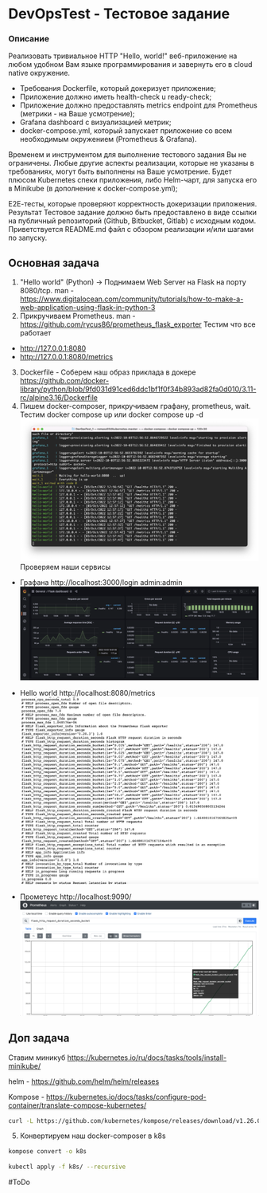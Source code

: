 # DevOpsTest - Тестовое задание 

### Описание 
Реализовать тривиальное HTTP "Hello, world!" веб-приложение на любом удобном Вам языке программирования и завернуть его в cloud native окружение.  
- Требования Dockerfile, который докеризует приложение; 
- Приложение должно иметь health-check u ready-check; 
- Приложение должно предоставлять metrics endpoint для Prometheus (метрики - на Ваше усмотрение); 
- Grafana dashboard с визуализацией метрик; 
- docker-compose.yml, который запускает приложение со всем необходимым окружением (Prometheus & Grafana).  

Временем и инструментом для выполнение тестового задания Вы не ограничены. Любые другие аспекты реализации, которые не указаны в требованиях, могут быть выполнены на Ваше усмотрение.  Будет плюсом Kubernetes спеки приложения, либо Helm-чарт, для запуска его в Minikube (в дополнение к docker-compose.yml); 

Е2Е-тесты, которые проверяют корректность докеризации приложения.  
Результат Тестовое задание должно быть предоставлено в виде ссылки на публичный репозиторий (Github, Bitbucket, Gitlab) с исходным кодом. 
Приветствуется README.md файл с обзором реализации и/или шагами по запуску. 

## Основная задача

1) "Hello world" (Python) -> Поднимаем Web Server на Flask на порту 8080/tcp.
man - https://www.digitalocean.com/community/tutorials/how-to-make-a-web-application-using-flask-in-python-3
2) Прикручиваем Prometheus.
man - https://github.com/rycus86/prometheus_flask_exporter
Тестим что все работает 
- http://127.0.0.1:8080
- http://127.0.0.1:8080/metrics
3) Dockerfile - Соберем наш образ приклада в докере https://github.com/docker-library/python/blob/9fd031d91ced6ddc1bf1f0f34b893ad82fa0d010/3.11-rc/alpine3.16/Dockerfile
4) Пишем docker-composer, прикручиваем графану, prometheus, wait.
Тестим docker compose up или docker compose up -d
![Alt text](img/img1.png?raw=true "docker-composer")
Проверяем наши сервисы
- Графана http://localhost:3000/login admin:admin
![Alt text](img/img2.png?raw=true "Grafana")

- Hello world http://localhost:8080/metrics
![Alt text](img/img3.png?raw=true "Hello World")

- Прометеус http://localhost:9090/
![Alt text](img/img4.png?raw=true "Prometheus")

## Доп задача
Ставим миникуб
https://kubernetes.io/ru/docs/tasks/tools/install-minikube/

helm - 
https://github.com/helm/helm/releases

Kompose - 
https://kubernetes.io/docs/tasks/configure-pod-container/translate-compose-kubernetes/

```bash
curl -L https://github.com/kubernetes/kompose/releases/download/v1.26.0/kompose-darwin-amd64 -o kompose
```

5) Конвертируем наш docker-composer в k8s
```bash
kompose convert -o k8s
```

```bash
kubectl apply -f k8s/ --recursive
```
#ToDo